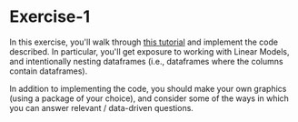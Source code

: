 # Exercise-1
In this exercise, you'll walk through [this tutorial](http://r4ds.had.co.nz/many-models.html) and implement the code described. In particular, you'll get exposure to working with Linear Models, and intentionally nesting dataframes (i.e., dataframes where the columns contain dataframes).

In addition to implementing the code, you should make your own graphics (using a package of your choice), and consider some of the ways in which you can answer relevant / data-driven questions.
